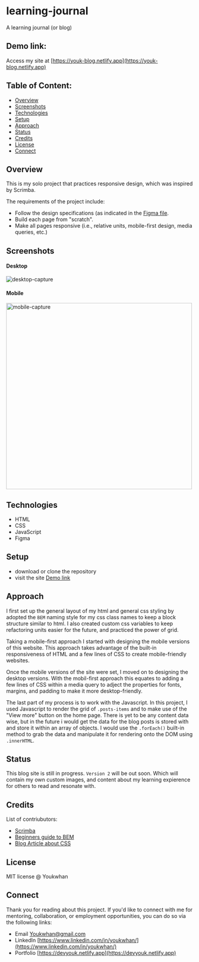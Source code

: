 # learning-journal
A learning journal (or blog)

## Demo link:
Access my site at [https://youk-blog.netlify.app](https://youk-blog.netlify.app)

## Table of Content:

- [Overview](#overview)
- [Screenshots](#screenshots)
- [Technologies](#technologies)
- [Setup](#setup)
- [Approach](#approach)
- [Status](#status)
- [Credits](#credits)
- [License](#license)
- [Connect](#connect)

## Overview
This is my solo project that practices responsive design, which was inspired by Scrimba.

The requirements of the project include:
- Follow the design specifications (as indicated in the [Figma file](https://www.figma.com/file/lXVKwGtzfhsR9tZd4RrPuH/Learning-Journal%2FBlog-(Copy)?node-id=0-1&t=VE34U1UupuqFPBUo-0).
- Build each page from "scratch".
- Make all pages responsive (i.e., relative units, mobile-first design, media queries, etc.)

## Screenshots

#### Desktop
![desktop-capture](./images/readMe-desktop-screencapture.png)

#### Mobile
<img alt="mobile-capture" src="./images/readMe-mobile-screencapture.png" width="500">

## Technologies
- HTML
- CSS
- JavaScript
- Figma

## Setup
- download or clone the repository
- visit the site [Demo link](#demo-link)

## Approach
I first set up the general layout of my html and general css styling by adopted the `BEM` naming style for my css class names to keep a block structure similar to html.
I also created custom css variables to keep refactoring units easier for the future, and practiced the power of grid. 

Taking a mobile-first approach I started with designing the mobile versions of this website. This approach takes advantage of the built-in responsiveness of HTML and a few lines of CSS to create mobile-friendly websites. 

Once the mobile versions of the site were set, I moved on to designing the desktop versions. With the mobil-first approach this equates to adding a few lines of CSS within a media query to adject the properties for fonts, margins, and padding to make it more desktop-friendly.

The last part of my process is to work with the Javascript. In this project, I used Javascript to render the grid of `.posts-items` and to make use of the "View more" button on the home page. There is yet to be any content data wise, but in the future i would get the data for the blog posts is stored with and store it within an array of objects. I would use the `.forEach()` built-in method to grab the data and manipulate it for rendering onto the DOM using `.innerHTML`.

## Status
This blog site is still in progress. `Version 2` will be out soon. Which will contain my own custom images, and content about my learning expierence for others to read and resonate with.

## Credits
List of contriubutors:
- [Scrimba](https://scrimba.com/learn/frontend)
- [Beginners guide to BEM](https://medium.com/js-dojo/a-beginners-guide-to-bem-ba76a36c5880)
- [Blog Article about CSS](https://ananfito.hashnode.dev/responsive-web-design-with-3-lines-of-css)

## License

MIT license @ Youkwhan

## Connect

Thank you for reading about this project. If you'd like to connect with me for mentoring, collaboration, or employment opportunities, you can do so via the following links:

- Email [Youkwhan@gmail.com](**Youkwhan@gmail.com**)
- LinkedIn [https://www.linkedin.com/in/youkwhan/](https://www.linkedin.com/in/youkwhan/)
- Portfolio [https://devyouk.netlify.app](https://devyouk.netlify.app)
